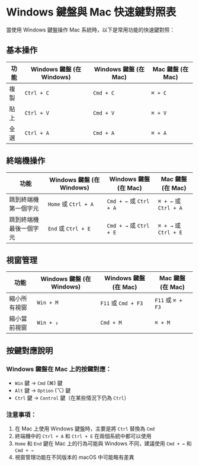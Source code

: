 # Windows 鍵盤與 Mac 快速鍵對照表

當使用 Windows 鍵盤操作 Mac 系統時，以下是常用功能的快速鍵對照：

## 基本操作

| 功能 | Windows 鍵盤 (在 Windows) | Windows 鍵盤 (在 Mac) | Mac 鍵盤 (在 Mac) |
|------|---------------------------|----------------------|-------------------|
| 複製 | `Ctrl + C` | `Cmd + C` | `⌘ + C` |
| 貼上 | `Ctrl + V` | `Cmd + V` | `⌘ + V` |
| 全選 | `Ctrl + A` | `Cmd + A` | `⌘ + A` |

## 終端機操作

| 功能 | Windows 鍵盤 (在 Windows) | Windows 鍵盤 (在 Mac) | Mac 鍵盤 (在 Mac) |
|------|---------------------------|----------------------|-------------------|
| 跳到終端機第一個字元 | `Home` 或 `Ctrl + A` | `Cmd + ←` 或 `Ctrl + A` | `⌘ + ←` 或 `Ctrl + A` |
| 跳到終端機最後一個字元 | `End` 或 `Ctrl + E` | `Cmd + →` 或 `Ctrl + E` | `⌘ + →` 或 `Ctrl + E` |

## 視窗管理

| 功能 | Windows 鍵盤 (在 Windows) | Windows 鍵盤 (在 Mac) | Mac 鍵盤 (在 Mac) |
|------|---------------------------|----------------------|-------------------|
| 縮小所有視窗 | `Win + M` | `F11` 或 `Cmd + F3` | `F11` 或 `⌘ + F3` |
| 縮小當前視窗 | `Win + ↓` | `Cmd + M` | `⌘ + M` |

## 按鍵對應說明

### Windows 鍵盤在 Mac 上的按鍵對應：
- `Win` 鍵 → `Cmd` (⌘) 鍵
- `Alt` 鍵 → `Option` (⌥) 鍵
- `Ctrl` 鍵 → `Control` 鍵（在某些情況下仍為 `Ctrl`）

### 注意事項：
1. 在 Mac 上使用 Windows 鍵盤時，主要是將 `Ctrl` 替換為 `Cmd`
2. 終端機中的 `Ctrl + A` 和 `Ctrl + E` 在兩個系統中都可以使用
3. `Home` 和 `End` 鍵在 Mac 上的行為可能與 Windows 不同，建議使用 `Cmd + ←` 和 `Cmd + →`
4. 視窗管理功能在不同版本的 macOS 中可能略有差異